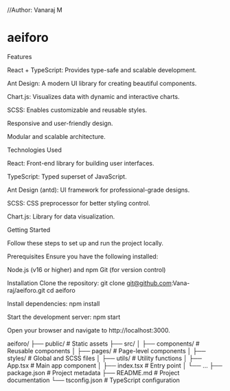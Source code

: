 //Author: Vanaraj M
# aeiforo


Features

React + TypeScript: Provides type-safe and scalable development.

Ant Design: A modern UI library for creating beautiful components.

Chart.js: Visualizes data with dynamic and interactive charts.

SCSS: Enables customizable and reusable styles.

Responsive and user-friendly design.

Modular and scalable architecture.


Technologies Used

React: Front-end library for building user interfaces.

TypeScript: Typed superset of JavaScript.

Ant Design (antd): UI framework for professional-grade designs.

SCSS: CSS preprocessor for better styling control.

Chart.js: Library for data visualization.


Getting Started

Follow these steps to set up and run the project locally.

Prerequisites
Ensure you have the following installed:

Node.js (v16 or higher) and npm
Git (for version control)

Installation
Clone the repository:
git clone git@github.com:Vana-raj/aeiforo.git
cd aeiforo

Install dependencies:
npm install

Start the development server:
npm start

Open your browser and navigate to http://localhost:3000.


aeiforo/
├── public/            # Static assets
├── src/
│   ├── components/    # Reusable components
│   ├── pages/         # Page-level components
│   ├── styles/        # Global and SCSS files
│   ├── utils/         # Utility functions
│   ├── App.tsx        # Main app component
│   ├── index.tsx      # Entry point
│   └── ...
├── package.json       # Project metadata
├── README.md          # Project documentation
└── tsconfig.json      # TypeScript configuration
